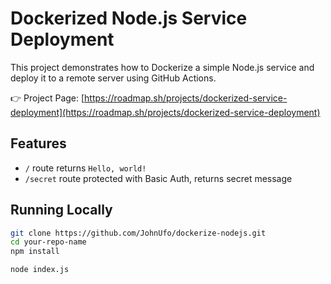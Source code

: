 # Dockerized Node.js Service Deployment

This project demonstrates how to Dockerize a simple Node.js service and deploy it to a remote server using GitHub Actions.

👉 Project Page: [https://roadmap.sh/projects/dockerized-service-deployment](https://roadmap.sh/projects/dockerized-service-deployment)

## Features

- `/` route returns `Hello, world!`
- `/secret` route protected with Basic Auth, returns secret message

## Running Locally

```bash
git clone https://github.com/JohnUfo/dockerize-nodejs.git
cd your-repo-name
npm install

node index.js
